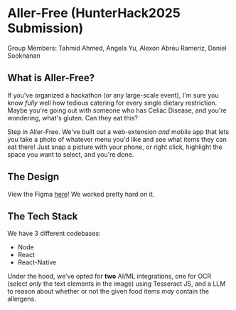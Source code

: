 # Aller-Free (HunterHack2025 Submission)
Group Members: Tahmid Ahmed, Angela Yu, Alexon Abreu Rameriz, Daniel Sooknanan

## What is Aller-Free?
If you've organized a hackathon (or any large-scale event), I'm sure you know *fully* well how tedious catering for 
every single dietary restriction. Maybe you're going out with someone who has Celiac Disease, and you're wondering, 
what's gluten. Can they eat this? 

Step in Aller-Free. We've built out a web-extension *and* mobile app that lets you take a photo of whatever menu you'd like and see what items 
they can eat there! Just snap a picture with your phone, or right click, highlight the space you want to select, and you're done. 

## The Design
View the Figma [here](https://www.figma.com/design/j3uM9FHZ9OMmTNneKodYVc/Allergy-Detector?node-id=10-237&t=Sb9OY3XHgqI433ax-1)! We worked pretty hard on it.

## The Tech Stack
We have 3 different codebases:
- Node 
- React
- React-Native

Under the hood, we've opted for **two** AI/ML integrations, one for OCR (select *only* the text elements in the image) using Tesseract JS, and a LLM to 
reason about whether or not the given food items *may* contain the allergens. 
